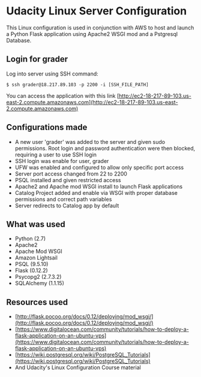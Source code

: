 # Udacity Linux Server Configuration

This Linux configuration is used in conjunction with AWS to host and launch a Python Flask application using Apache2 WSGI mod and a Pstgresql Database.

## Login for grader
Log into server using SSH command:

`$ ssh grader@18.217.89.103 -p 2200 -i [SSH_FILE_PATH]`

You can access the application with this link
[http://ec2-18-217-89-103.us-east-2.compute.amazonaws.com](http://ec2-18-217-89-103.us-east-2.compute.amazonaws.com)

## Configurations made
* A new user 'grader' was added to the server and given sudo permissions. Root login and password authentication were then blocked, requiring a user to use SSH login
* SSH login was enable for user, grader
* UFW was enabled and configured to allow only specific port access
* Server port access changed from 22 to 2200
* PSQL installed and given restricted access
* Apache2 and Apache mod WSGI install to launch Flask applications
* Catalog Project added and enable via WSGI with proper database permissions and correct path variables
* Server redirects to Catalog app by default

## What was used
* Python (2.7)
* Apache2
* Apache Mod WSGI
* Amazon Lightsail
* PSQL (9.5.10)
* Flask (0.12.2)
* Psycopg2 (2.7.3.2)
* SQLAlchemy (1.1.15)

## Resources used
* [http://flask.pocoo.org/docs/0.12/deploying/mod_wsgi/](http://flask.pocoo.org/docs/0.12/deploying/mod_wsgi/)
* [https://www.digitalocean.com/community/tutorials/how-to-deploy-a-flask-application-on-an-ubuntu-vps](https://www.digitalocean.com/community/tutorials/how-to-deploy-a-flask-application-on-an-ubuntu-vps)
* [https://wiki.postgresql.org/wiki/PostgreSQL_Tutorials](https://wiki.postgresql.org/wiki/PostgreSQL_Tutorials)
* And Udacity's Linux Configuration Course material
